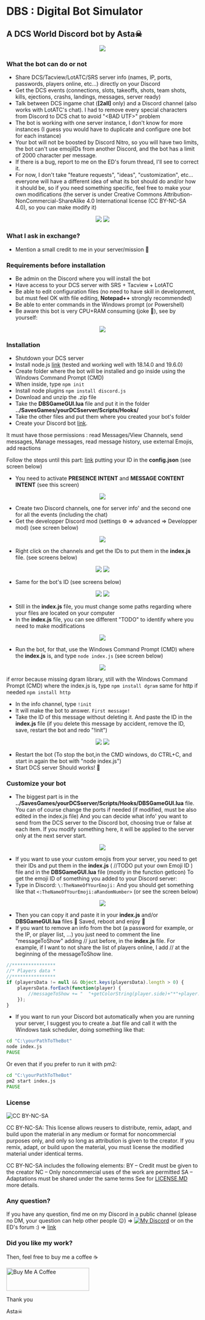# DBS : Digital Bot Simulator

## A DCS World Discord bot by Asta☠
<p align="center">
  <img src="https://cdn.discordapp.com/attachments/559138601573548052/1071379042621739069/DBS.png" />
</p>


### What the bot can do or not
- Share DCS/Tacview/LotATC/SRS server info (names, IP, ports, passwords, players online, etc...) directly on your Discord
- Get the DCS events (connections, slots, takeoffs, shots, team shots, kills, ejections, crashs, landings, messages, server ready)
- Talk between DCS ingame chat (**[2all]** only) and a Discord channel (also works with LotATC's chat). I had to remove every special characters from Discord to DCS chat to avoid "\<BAD UTF\>" problem
- The bot is working with one server instance, I don't know for more instances (I guess you would have to duplicate and configure one bot for each instance)
- Your bot will not be boosted by Discord Nitro, so you will have two limits, the bot can't use emojiIDs from another Discord, and the bot has a limit of 2000 character per message.
- If there is a bug, report to me on the ED's forum thread, I'll see to correct it.
- For now, I don't take "feature requests", "ideas", "customization", etc...  everyone will have a different idea of what its bot should do and/or how it should be, so if you need something specific, feel free to make your own modifications (the server is under Creative Commons Attribution-NonCommercial-ShareAlike 4.0 International license (CC BY-NC-SA 4.0), so you can make modify it)

<p align="center">
  <img src="https://cdn.discordapp.com/attachments/559138601573548052/1071133963541807314/image.png" />
  <img src="https://cdn.discordapp.com/attachments/559138601573548052/1071374466229227650/image.png" />
</p>


### What I ask in exchange?
- Mention a small credit to me in your server/mission 🥰


### Requirements before installation
- Be admin on the Discord where you will install the bot
- Have access to your DCS server with SRS + Tacview + LotATC
- Be able to edit configuration files (no need to have skill in development, but must feel OK with file editing, **Notepad++** strongly recommended)
- Be able to enter commands in the Windows prompt (or Powershell)
- Be aware this bot is very CPU+RAM consuming (joke 🤡), see by yourself:

<p align="center">
  <img src="https://cdn.discordapp.com/attachments/559138601573548052/1076557805508628490/image.png" />
</p>


### Installation
- Shutdown your DCS server
- Install node.js [link](https://nodejs.org/en/) (tested and working well with 18.14.0 and 19.6.0)
- Create folder where the bot will be installed and go inside using the Windows Command Prompt (CMD)
- When inside, type 
`npm init`
- Install node plugins 
`npm install discord.js`
- Download and unzip the .zip file
- Take the **DBSGameGUI.lua** file and put it in the folder **../SavesGames/yourDCSserver/Scripts/Hooks/**
- Take the other files and put them where you created your bot's folder 
- Create your Discord bot [link](https://discordjs.guide/preparations/setting-up-a-bot-application.html#creating-your-bot).

It must have those permissions : read Messages/View Channels, send messages, Manage messages, read message history, use external Emojis, add reactions

Follow the steps until this part: [link](https://discordjs.guide/creating-your-bot/#using-config-json) putting your ID in the **config.json** (see screen below)
- You need to activate **PRESENCE INTENT** and **MESSAGE CONTENT INTENT** (see this screen)
<p align="center">
  <img src="https://cdn.discordapp.com/attachments/559138601573548052/1076181402963423272/image.png" />
</p>

- Create two Discord channels, one for server info' and the second one for all the events (including the chat)
- Get the developper Discord mod (settings ⚙ => advanced => Developper mod) (see screen below)
<p align="center">
  <img src="https://cdn.discordapp.com/attachments/1072564804809654332/1072568029180862505/image.png" />
</p>

- Right click on the channels and get the IDs to put them in the **index.js** file. (see screens below)
<p align="center">
  <img src="https://cdn.discordapp.com/attachments/1072564804809654332/1072568306545983499/image.png" />
  <img src="https://cdn.discordapp.com/attachments/1072564804809654332/1072568306982211635/image-1.png" />
</p>

- Same for the bot's ID (see screens below)
<p align="center">
  <img src="https://cdn.discordapp.com/attachments/1072564804809654332/1072568409046384681/image.png" />
  <img src="https://cdn.discordapp.com/attachments/1072564804809654332/1072568306982211635/image-1.png" />
</p>

- Still in the **index.js** file, you must change some paths regarding where your files are located on your computer 
- In the **index.js** file, you can see different "TODO" to identify where you need to make modifications
<p align="center">
  <img src="https://cdn.discordapp.com/attachments/559138601573548052/1076520654268014682/image.png" />
</p>

- Run the bot, for that, use the  Windows Command Prompt (CMD) where the **index.js** is, and type
`node index.js`
(see screen below) 
<p align="center">
  <img src="https://cdn.discordapp.com/attachments/1072564804809654332/1072568638160261130/image.png" />
</p>

if error because missing dgram library, still with the Windows Command Prompt (CMD) where the index.js is, type
`npm install dgram`
same for http if needed
`npm install http`
- In the info channel, type 
`!init`
- It will make the bot to answer. 
`First message!`
- Take the ID of this message without deleting it. And paste the ID in the **index.js** file (if you delete this message by accident, remove the ID, save, restart the bot and redo "!init")
<p align="center">
  <img src="https://cdn.discordapp.com/attachments/1072564804809654332/1072569115681771551/image.png" />
  <img src="https://cdn.discordapp.com/attachments/1072564804809654332/1072568306982211635/image-1.png" />
</p>

- Restart the bot (To stop the bot,in the CMD windows, do CTRL+C, and start in again the bot with "node index.js")
- Start DCS server
Should works! 🤞 


### Customize your bot
- The biggest part is in the **../SavesGames/yourDCSserver/Scripts/Hooks/DBSGameGUI.lua** file.
You can of course change the ports if needed (if modified, must be also edited in the index.js file)
And you can decide what info' you want to send from the DCS server to the Discord bot, choosing true or false at each item.
If you modify something here, it will be applied to the server only at the next server start. 
<p align="center">
  <img src="https://cdn.discordapp.com/attachments/1072564804809654332/1072571238989443204/image.png"/>
</p>

- If you want to use your custom emojis from your server, you need to get their IDs and put them in the **index.js** ( //TODO put your own Emoji ID ) file and in the **DBSGameGUI.lua** file (mostly in the function getIcon)
To get the emoji ID of something you added to your Discord server:
- Type in Discord:
`\:TheNameOfYourEmoji:`
And you should get something like that
`<:TheNameOfYourEmoji:aRandomNumber>`
(or see the screen below)
<p align="center">
  <img src="https://cdn.discordapp.com/attachments/1072564804809654332/1072574057314254978/image.png"/>
</p>

- Then you can copy it and paste it in your **index.js** and/or **DBSGameGUI.lua** files 🙂
Saved, reboot and enjoy 🙂
- If you want to remove an info from the bot (a password for example, or the IP, or player list, ...)
you just need to comment the line "messageToShow" adding // just before, in the **index.js** file.
For example, if I want to not share the list of players online, I add // at the beginning of the messageToShow line.
```javascript
//****************
//* Players data *
//****************
if (playersData != null && Object.keys(playersData).length > 0) {
	playersData.forEach(function(player) {
		//messageToShow += "  "+getColorString(player.side)+"*"+player.name+"* "+player.aircraft+"\n"
	});
}
```
- If you want to run your Discord bot automatically when you are running your server, I suggest you to create a .bat file and call it with the Windows task scheduler, doing something like that:
```bat
cd "C:\yourPathToTheBot"
node index.js
PAUSE
```
Or even that if you prefer to run it with pm2:
```bat
cd "C:\yourPathToTheBot"
pm2 start index.js
PAUSE
```


### License
![CC BY-NC-SA](https://mirrors.creativecommons.org/presskit/buttons/88x31/png/by-nc-sa.png)

CC BY-NC-SA: This license allows reusers to distribute, remix, adapt, and build upon the material in any medium or format for noncommercial purposes only, and only so long as attribution is given to the creator. If you remix, adapt, or build upon the material, you must license the modified material under identical terms. 

CC BY-NC-SA includes the following elements:
BY – Credit must be given to the creator
NC – Only noncommercial uses of the work are permitted
SA – Adaptations must be shared under the same terms
See for [LICENSE.MD](https://github.com/frasta/DCS-Discord-bot/blob/main/LICENSE.md) more details.

### Any question?
If you have any question, find me on my Discord in a public channel (please no DM, your question can help other people 😉) =>
[![My Discord](https://cdn.discordapp.com/attachments/559138601573548052/999311782382424084/unknown.png)](https://discord.gg/ZUZdMzQ)
or on the ED's forum :) => [link](https://forum.dcs.world/topic/318803-discord-bot-for-dcs-dbs-digital-bot-simulator-by-asta/)



### Did you like my work?
Then, feel free to buy me a coffee ☕ 

<a href="https://www.buymeacoffee.com/Astazou" target="_blank"><img src="https://cdn.buymeacoffee.com/buttons/v2/default-yellow.png" alt="Buy Me A Coffee" style="height: 60px !important;width: 217px !important;" ></a>


Thank you

Asta☠